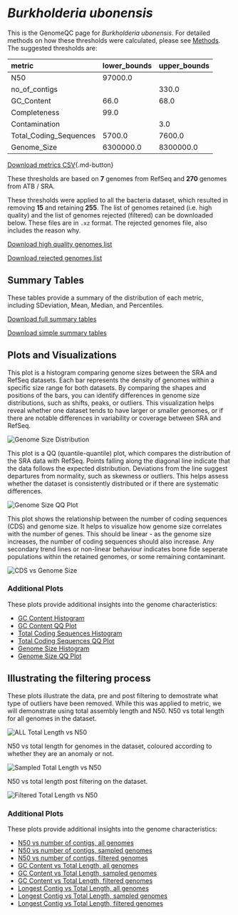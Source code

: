 # *Burkholderia ubonensis*

This is the GenomeQC page for *Burkholderia ubonensis*. For detailed methods on how these thresholds were calculated, please see [Methods](../../methods.md).
The suggested thresholds are: 

| metric                 | lower_bounds   | upper_bounds   |
|:-----------------------|:---------------|:---------------|
| N50                    | 97000.0        |                |
| no_of_contigs          |                | 330.0          |
| GC_Content             | 66.0           | 68.0           |
| Completeness           | 99.0           |                |
| Contamination          |                | 3.0            |
| Total_Coding_Sequences | 5700.0         | 7600.0         |
| Genome_Size            | 6300000.0      | 8300000.0      |

[Download metrics CSV](Burkholderia_ubonensis_metrics.csv){.md-button}


These thresholds are based on **7** genomes from RefSeq and **270** genomes from ATB / SRA.

These thresholds were applied to all the bacteria dataset, which resulted in removing **15** and retaining **255**.
The list of genomes retained (i.e. high quality) and the list of genomes rejected (filtered) can be downloaded below. These files are in `.xz` format. The rejected genomes file, also includes the reason why.

[Download high quality genomes list](Burkholderia_ubonensis_high_quality_genomes.csv.xz)


[Download rejected genomes list](Burkholderia_ubonensis_filtered_out_genomes.csv.xz)



## Summary Tables
These tables provide a summary of the distribution of each metric, including SDeviation, Mean, Median, and Percentiles.

[Download full summary tables](summary.csv)

[Download simple summary tables](selected_summary.csv)

## Plots and Visualizations

This plot is a histogram comparing genome sizes between the SRA and RefSeq datasets. Each bar represents the density of genomes within a specific size range for both datasets. By comparing the shapes and positions of the bars, you can identify differences in genome size distributions, such as shifts, peaks, or outliers. This visualization helps reveal whether one dataset tends to have larger or smaller genomes, or if there are notable differences in variability or coverage between SRA and RefSeq.

![Genome Size Distribution](Genome_Size_refseq_histogram_kde.png)

This plot is a QQ (quantile-quantile) plot, which compares the distribution of the SRA data with RefSeq. Points falling along the diagonal line indicate that the data follows the expected distribution. Deviations from the line suggest departures from normality, such as skewness or outliers. This helps assess whether the dataset is consistently distributed or if there are systematic differences.

![Genome Size QQ Plot](Genome_Size_refseq_qqplot.png)

This plot shows the relationship between the number of coding sequences (CDS) and genome size. It helps to visualize how genome size correlates with the number of genes. This should be linear - as the genome size increases, the number of coding sequences should also increase. Any secondary trend lines or non-linear behaviour indicates bone fide seperate populations within the retained genomes, or some remaining contaminant. 

![CDS vs Genome Size](Burkholderia_ubonensis_CDS_vs_Genome_Size.png)

### Additional Plots

These plots provide additional insights into the genome characteristics:

- [GC Content Histogram](GC_Content_refseq_histogram_kde.png)
- [GC Content QQ Plot](GC_Content_refseq_qqplot.png)
- [Total Coding Sequences Histogram](Total_Coding_Sequences_refseq_histogram_kde.png)
- [Total Coding Sequences QQ Plot](Total_Coding_Sequences_refseq_qqplot.png)
- [Genome Size Histogram](Genome_Size_refseq_histogram_kde.png)
- [Genome Size QQ Plot](Genome_Size_refseq_qqplot.png)
## Illustrating the filtering process
These plots illustrate the data, pre and post filtering to demostrate what type of outliers have been removed. While this was applied to metric, we will demonstrate using total assembly length and N50.
N50 vs total length for all genomes in the dataset.

![ALL Total Length vs N50](Burkholderia_ubonensis_all_total_length_N50.png)

N50 vs total length for genomes in the dataset, coloured according to whether they are an anomaly or not.

![Sampled Total Length vs N50](Burkholderia_ubonensis_sample_total_length_N50.png)

N50 vs total length post filtering on the dataset.

![Filtered Total Length vs N50](Burkholderia_ubonensis_filt_total_length_N50.png)

### Additional Plots

These plots provide additional insights into the genome characteristics:

- [N50 vs number of contigs, all genomes](Burkholderia_ubonensis_all_N50_number.png)
- [N50 vs number of contigs, sampled genomes](Burkholderia_ubonensis_sample_N50_number.png)
- [N50 vs number of contigs, filtered genomes](Burkholderia_ubonensis_filt_N50_number.png)
- [GC Content vs Total Length, all genomes](Burkholderia_ubonensis_all_total_length_GC_Content.png)
- [GC Content vs Total Length, sampled genomes](Burkholderia_ubonensis_sample_total_length_GC_Content.png)
- [GC Content vs Total Length, filtered genomes](Burkholderia_ubonensis_filt_total_length_GC_Content.png)
- [Longest Contig vs Total Length, all genomes](Burkholderia_ubonensis_all_total_length_longest.png)
- [Longest Contig vs Total Length, sampled genomes](Burkholderia_ubonensis_sample_total_length_longest.png)
- [Longest Contig vs Total Length, filtered genomes](Burkholderia_ubonensis_filt_total_length_longest.png)
